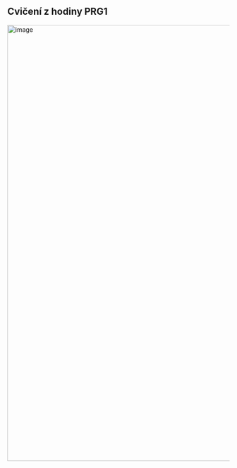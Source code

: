 ## Cvičení z hodiny PRG1
<img width="655" height="987" alt="image" src="https://github.com/user-attachments/assets/716fe1f1-cd8d-49fb-ba52-b41996f130c5" />
